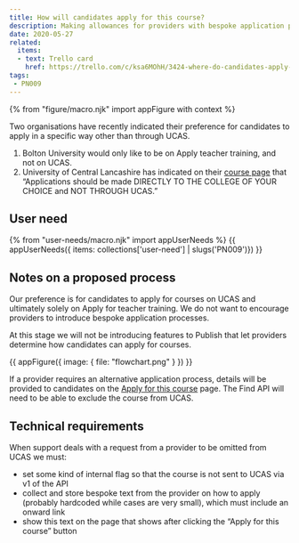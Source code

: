 ```yaml
---
title: How will candidates apply for this course?
description: Making allowances for providers with bespoke application processes.
date: 2020-05-27
related:
  items:
  - text: Trello card
    href: https://trello.com/c/ksa6MOhH/3424-where-do-candidates-apply-for-a-course
tags:
 - PN009
---
```


{% from "figure/macro.njk" import appFigure with context %}

Two organisations have recently indicated their preference for candidates to apply in a specific way other than through UCAS.

1. Bolton University would only like to be on Apply teacher training, and not on UCAS.
2. University of Central Lancashire has indicated on their [course page](https://www.find-postgraduate-teacher-training.service.gov.uk/course/C30/AC21) that “Applications should be made DIRECTLY TO THE COLLEGE OF YOUR CHOICE and NOT THROUGH UCAS.”

## User need

{% from "user-needs/macro.njk" import appUserNeeds %}
{{ appUserNeeds({ items: collections['user-need'] | slugs('PN009')}) }}

## Notes on a proposed process

Our preference is for candidates to apply for courses on UCAS and ultimately solely on Apply for teacher training. We do not want to encourage providers to introduce bespoke application processes.

At this stage we will not be introducing features to Publish that let providers determine how candidates can apply for courses.

{{ appFigure({
  image: {
    file: "flowchart.png"
  }
}) }}

If a provider requires an alternative application process, details will be provided to candidates on the [Apply for this course](https://www.apply-for-teacher-training.education.gov.uk/candidate/apply?providerCode=C30&courseCode=AC21) page. The Find API will need to be able to exclude the course from UCAS.

## Technical requirements

When support deals with a request from a provider to be omitted from UCAS we must:

* set some kind of internal flag so that the course is not sent to UCAS via v1 of the API
* collect and store bespoke text from the provider on how to apply (probably hardcoded while cases are very small), which must include an onward link
* show this text on the page that shows after clicking the “Apply for this course” button

